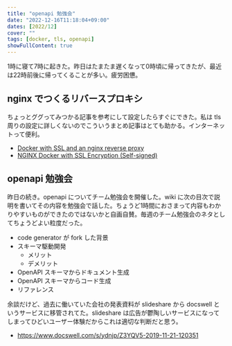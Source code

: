 ```yaml
---
title: "openapi 勉強会"
date: "2022-12-16T11:18:04+09:00"
dates: [2022/12]
cover: ""
tags: [docker, tls, openapi]
showFullContent: true
---
```


1時に寝て7時に起きた。昨日はたまたま遅くなって0時頃に帰ってきたが、最近は22時前後に帰ってくることが多い。疲労困憊。

## nginx でつくるリバースプロキシ

ちょっとググってみつかる記事を参考にして設定したらすぐにできた。私は tls 周りの設定に詳しくないのでこういうまとめ記事はとても助かる。インターネットって便利。

* [Docker with SSL and an nginx reverse proxy](https://gist.github.com/dahlsailrunner/679e6dec5fd769f30bce90447ae80081)
* [NGINX Docker with SSL Encryption (Self-signed)](https://mpolinowski.github.io/docs/DevOps/NGINX/2020-08-27--nginx-docker-ssl-certs-self-signed/2020-08-27/)

## openapi 勉強会

昨日の続き。openapi についてチーム勉強会を開催した。wiki に次の目次で説明を書いてその内容を勉強会で話した。ちょうど1時間におさまって内容もわかりやすいものができたのではないかと自画自賛。毎週のチーム勉強会のネタとしてちょうどよい粒度だった。

* code generator が fork した背景
* スキーマ駆動開発
  * メリット
  * デメリット
* OpenAPI スキーマからドキュメント生成
* OpenAPI スキーマからコード生成
* リファレンス

余談だけど、過去に働いていた会社の発表資料が slideshare から docswell というサービスに移管されてた。slideshare は広告が鬱陶しいサービスになってしまってひどいユーザー体験だからこれは適切な判断だと思う。

* https://www.docswell.com/s/ydnjp/Z3YQV5-2019-11-21-120351
